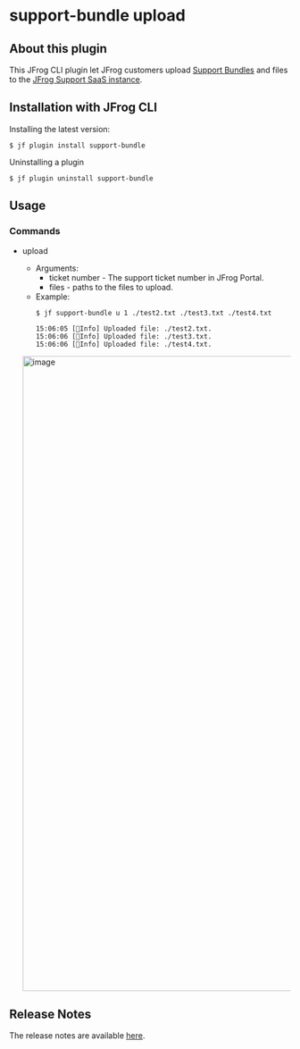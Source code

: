 # support-bundle upload

## About this plugin
This JFrog CLI plugin let JFrog customers upload [Support Bundles](https://jfrog.com/help/r/jfrog-platform-administration-documentation/support-zone) and files to the [JFrog Support SaaS instance](https://supportlogs.jfrog.com).

## Installation with JFrog CLI
Installing the latest version:

`$ jf plugin install support-bundle`

<!---Installing a specific version:`--->

<!--- j`$ jf plugin install hello-frog@version` --->

Uninstalling a plugin

`$ jf plugin uninstall support-bundle`

## Usage
### Commands
* upload
    - Arguments:
        - ticket number - The support ticket number in JFrog Portal.
        - files - paths to the files to upload.
    - Example:
        ```
      $ jf support-bundle u 1 ./test2.txt ./test3.txt ./test4.txt 
      
        15:06:05 [🔵Info] Uploaded file: ./test2.txt.
        15:06:06 [🔵Info] Uploaded file: ./test3.txt.
        15:06:06 [🔵Info] Uploaded file: ./test4.txt.
      ```

    <img width="1137" alt="image" src="https://github.com/YonatanHen/upload-support-bundle-plugin/assets/57364867/9a74f3b8-6d12-4c68-bb89-8ffde0270749">

## Release Notes
The release notes are available [here](RELEASE.md).
